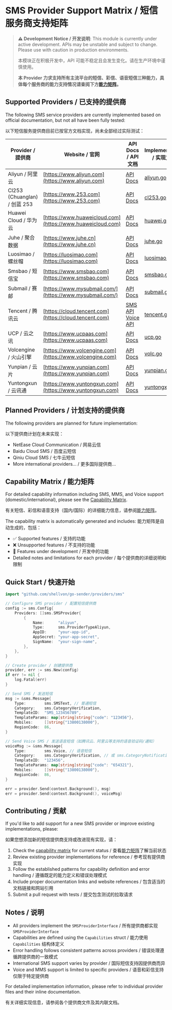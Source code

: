# SMS Provider Support Matrix / 短信服务商支持矩阵

> **⚠️ Development Notice / 开发说明**: This module is currently under active development. APIs may be unstable and subject to change. Please use with caution in production environments.
>
> 本模块正在积极开发中，API 可能不稳定且会发生变化。请在生产环境中谨慎使用。
>
> **本 Provider 力求支持所有主流平台的短信、彩信、语音短信三种能力，具体每个服务商的能力支持情况请查阅下方[能力矩阵](./capabilities.md)。**

## Supported Providers / 已支持的提供商

The following SMS service providers are currently implemented based on official documentation, but not all have been fully tested:

以下短信服务提供商目前已按官方文档实现，尚未全部经过实际测试：

| Provider / 提供商            | Website / 官网                                             | API Docs / API 文档                                                                                                                   | Implementation / 实现文件        |
| ---------------------------- | ---------------------------------------------------------- | ------------------------------------------------------------------------------------------------------------------------------------- | -------------------------------- |
| Aliyun / 阿里云              | [https://www.aliyun.com](https://www.aliyun.com)           | [API Docs](https://help.aliyun.com/zh/sms/developer-reference/api-dysmsapi-2017-05-25-sendsms)                                        | [aliyun.go](./aliyun.go)         |
| Cl253 (Chuanglan) / 创蓝 253 | [https://www.253.com](https://www.253.com)                 | [API Docs](https://www.253.com/api)                                                                                                   | [cl253.go](./cl253.go)           |
| Huawei Cloud / 华为云        | [https://www.huaweicloud.com](https://www.huaweicloud.com) | [API Docs](https://support.huaweicloud.com/intl/zh-cn/api-msgsms/sms_05_0001.html)                                                    | [huawei.go](./huawei.go)         |
| Juhe / 聚合数据              | [https://www.juhe.cn](https://www.juhe.cn)                 | [API Docs](https://www.juhe.cn/docs)                                                                                                  | [juhe.go](./juhe.go)             |
| Luosimao / 螺丝帽            | [https://luosimao.com](https://luosimao.com)               | [API Docs](https://luosimao.com/docs)                                                                                                 | [luosimao.go](./luosimao.go)     |
| Smsbao / 短信宝              | [https://www.smsbao.com](https://www.smsbao.com)           | [API Docs](https://www.smsbao.com/openapi)                                                                                            | [smsbao.go](./smsbao.go)         |
| Submail / 赛邮               | [https://www.mysubmail.com/](https://www.mysubmail.com/)   | [API Docs](https://www.mysubmail.com/documents)                                                                                       | [submail.go](./submail.go)       |
| Tencent / 腾讯云             | [https://cloud.tencent.com](https://cloud.tencent.com)     | [SMS API](https://cloud.tencent.com/document/product/382/55981)<br>[Voice API](https://cloud.tencent.com/document/product/1128/51559) | [tencent.go](./tencent.go)       |
| UCP / 云之讯                 | [https://www.ucpaas.com](https://www.ucpaas.com)           | [API Docs](http://docs.ucpaas.com)                                                                                                    | [ucp.go](./ucp.go)               |
| Volcengine / 火山引擎        | [https://www.volcengine.com](https://www.volcengine.com)   | [API Docs](https://www.volcengine.com/docs/63933)                                                                                     | [volc.go](./volc.go)             |
| Yunpian / 云片               | [https://www.yunpian.com](https://www.yunpian.com)         | [API Docs](https://www.yunpian.com/official/document/sms/zh_CN/domestic_list)                                                         | [yunpian.go](./yunpian.go)       |
| Yuntongxun / 云讯通          | [https://www.yuntongxun.com](https://www.yuntongxun.com)   | [API Docs](https://www.yuntongxun.com/developer-center)                                                                               | [yuntongxun.go](./yuntongxun.go) |

## Planned Providers / 计划支持的提供商

The following providers are planned for future implementation:

以下提供商计划在未来实现：

- NetEase Cloud Communication / 网易云信
- Baidu Cloud SMS / 百度云短信
- Qiniu Cloud SMS / 七牛云短信
- More international providers... / 更多国际提供商...

## Capability Matrix / 能力矩阵

For detailed capability information including SMS, MMS, and Voice support (domestic/international), please see the [Capability Matrix](./capabilities.md).

有关短信、彩信和语音支持（国内/国际）的详细能力信息，请参阅[能力矩阵](./capabilities.md)。

The capability matrix is automatically generated and includes:
能力矩阵是自动生成的，包括：

- ✅ Supported features / 支持的功能
- ❌ Unsupported features / 不支持的功能
- 🚧 Features under development / 开发中的功能
- Detailed notes and limitations for each provider / 每个提供商的详细说明和限制

## Quick Start / 快速开始

```go
import "github.com/shellvon/go-sender/providers/sms"

// Configure SMS provider / 配置短信提供商
config := sms.Config{
    Providers: []sms.SMSProvider{
        {
            Name:      "aliyun",
            Type:      sms.ProviderTypeAliyun,
            AppID:     "your-app-id",
            AppSecret: "your-app-secret",
            SignName:  "your-sign-name",
        },
    },
}

// Create provider / 创建提供商
provider, err := sms.New(config)
if err != nil {
    log.Fatal(err)
}

// Send SMS / 发送短信
msg := &sms.Message{
    Type:        sms.SMSText, // 普通短信
    Category:    sms.CategoryVerification,
    TemplateID:  "SMS_123456789",
    TemplateParams: map[string]string{"code": "123456"},
    Mobiles:     []string{"13800138000"},
    RegionCode:  86,
}

// Send Voice SMS / 发送语音短信（如腾讯云、阿里云等支持的语音验证码/通知）
voiceMsg := &sms.Message{
    Type:        sms.Voice, // 语音短信
    Category:    sms.CategoryVerification, // 或 sms.CategoryNotification
    TemplateID:  "123456",
    TemplateParams: map[string]string{"code": "654321"},
    Mobiles:     []string{"13800138000"},
    RegionCode:  86,
}

err = provider.Send(context.Background(), msg)
err = provider.Send(context.Background(), voiceMsg)
```

## Contributing / 贡献

If you'd like to add support for a new SMS provider or improve existing implementations, please:

如果您想添加新的短信提供商支持或改进现有实现，请：

1. Check the [capability matrix](./capabilities.md) for current status / 查看[能力矩阵](./capabilities.md)了解当前状态
2. Review existing provider implementations for reference / 参考现有提供商实现
3. Follow the established patterns for capability definition and error handling / 遵循既定的能力定义和错误处理模式
4. Include proper documentation links and website references / 包含适当的文档链接和网站引用
5. Submit a pull request with tests / 提交包含测试的拉取请求

## Notes / 说明

- All providers implement the `SMSProviderInterface` / 所有提供商都实现 `SMSProviderInterface`
- Capabilities are defined using the `Capabilities` struct / 能力使用 `Capabilities` 结构体定义
- Error handling follows consistent patterns across providers / 错误处理遵循跨提供商的一致模式
- International SMS support varies by provider / 国际短信支持因提供商而异
- Voice and MMS support is limited to specific providers / 语音和彩信支持仅限于特定提供商

For detailed implementation information, please refer to individual provider files and their inline documentation.

有关详细实现信息，请参阅各个提供商文件及其内联文档。
